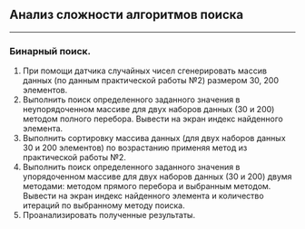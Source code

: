 ﻿## Анализ сложности алгоритмов поиска
___

### Бинарный поиск.

1. При помощи датчика случайных чисел сгенерировать массив данных (по данным практической работы №2) размером 30, 200 элементов.
2. Выполнить поиск определенного заданного значения в неупорядоченном массиве для двух наборов данных (30 и 200) методом полного перебора.
   Вывести на экран индекс найденного элемента.
3. Выполнить сортировку массива данных (для двух наборов данных 30 и 200 элементов) по возрастанию применяя метод из практической работы №2.
4. Выполнить поиск определенного заданного значения в упорядоченном массиве для двух наборов данных (30 и 200) двумя методами: методом прямого перебора и выбранным методом.
   Вывести на экран индекс найденного элемента и количество итераций по выбранному методу поиска.
5. Проанализировать полученные результаты.


